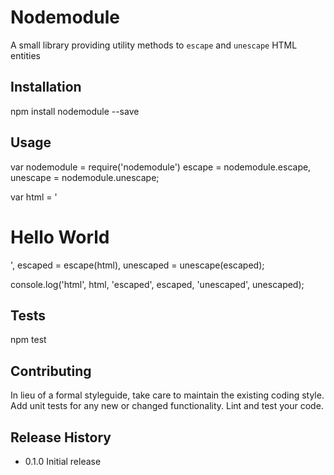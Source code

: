 Nodemodule
=========

A small library providing utility methods to `escape` and `unescape` HTML entities

## Installation

  npm install nodemodule --save

## Usage

  var nodemodule = require('nodemodule')
      escape = nodemodule.escape,
      unescape = nodemodule.unescape;

  var html = '<h1>Hello World</h1>',
      escaped = escape(html),
      unescaped = unescape(escaped);

  console.log('html', html, 'escaped', escaped, 'unescaped', unescaped);

## Tests

  npm test

## Contributing

In lieu of a formal styleguide, take care to maintain the existing coding style.
Add unit tests for any new or changed functionality. Lint and test your code.

## Release History

* 0.1.0 Initial release